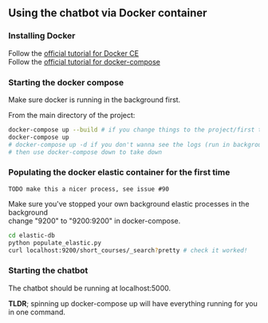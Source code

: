 ## Using the chatbot via Docker container


### Installing Docker
Follow the [official tutorial for Docker CE](https://docs.docker.com/install/)     
Follow the [official tutorial for docker-compose](https://docs.docker.com/compose/install/)

### Starting the docker compose

Make sure docker is running in the background first.     

From the main directory of the project:
```bash
docker-compose up --build # if you change things to the project/first time you run it
docker-compose up
# docker-compose up -d if you don't wanna see the logs (run in background)
# then use docker-compose down to take down
```

### Populating the docker elastic container for the first time

`TODO make this a nicer process, see issue #90`   

Make sure you've stopped your own background elastic processes in the background    
change "9200" to "9200:9200" in docker-compose.

```bash
cd elastic-db
python populate_elastic.py
curl localhost:9200/short_courses/_search?pretty # check it worked!
```

### Starting the chatbot

The chatbot should be running at localhost:5000.     

**TLDR**; spinning up docker-compose up will have everything running for you in one command.